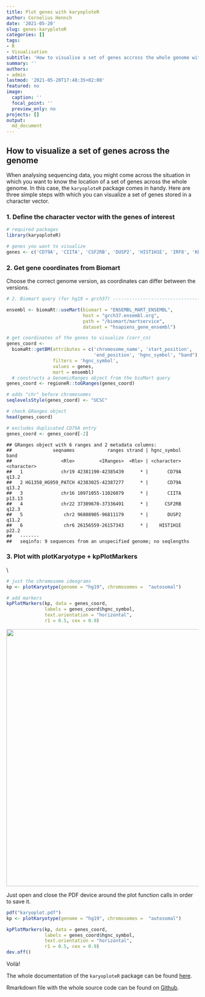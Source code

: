 ```yaml
---
title: Plot genes with karyoploteR
author: Cornelius Hennch
date: '2021-05-20'
slug: genes-karyploteR
categories: []
tags: 
- R
- Visualisation
subtitle: 'How to visualise a set of genes accross the whole genome with `karyoploteR`'
summary: ''
authors: 
- admin
lastmod: '2021-05-20T17:48:35+02:00'
featured: no
image:
  caption: ''
  focal_point: ''
  preview_only: no
projects: []
output:
  md_document
---
```




## How to visualize a set of genes across the genome

When analysing sequencing data, you might come across the situation in which you want to know the location of a set of genes across the whole genome. In this case, the `karyoploteR` package comes in handy. Here are three simple steps with which you can visualize a set of genes stored in a character vector.

### 1. Define the character vector with the genes of interest


```r
# required packages
library(karyoploteR)

# genes you want to visualize
genes <- c('CD79A', 'CIITA', 'CSF2RB', 'DUSP2', 'HIST1H1E', 'IRF8', 'KLHL6', 'NFKB2', 'NFKBIE', 'NFKBIZ', 'PIM1', 'SOCS1', 'TNFAIP3', 'XBP1', 'IGLL5', 'NFATC2')
```

### 2. Get gene coordinates from Biomart

Choose the correct genome version, as coordinates can differ between the versions.


```r
# 2. Biomart query (for hg19 = grch37) -----------------------------------------

ensembl <- biomaRt::useMart(biomart = "ENSEMBL_MART_ENSEMBL",
                            host = "grch37.ensembl.org",
                            path = "/biomart/martservice",
                            dataset = "hsapiens_gene_ensembl")

# get coordinates of the genes to visualize (corr_cn)
genes_coord <-
  biomaRt::getBM(attributes = c('chromosome_name', 'start_position',
                                'end_position', 'hgnc_symbol', "band"),
                 filters = 'hgnc_symbol',
                 values = genes,
                 mart = ensembl) 
  # constructs a GenomicRanges object from the bioMart query
genes_coord <- regioneR::toGRanges(genes_coord) 

# adds "chr" before chromosomes
seqlevelsStyle(genes_coord) <- "UCSC"

# check GRanges object
head(genes_coord)

# excludes duplicated CD79A entry
genes_coord <- genes_coord[-2]
```

```
## GRanges object with 6 ranges and 2 metadata columns:
##               seqnames            ranges strand | hgnc_symbol        band
##                  <Rle>         <IRanges>  <Rle> | <character> <character>
##   1              chr19 42381190-42385439      * |       CD79A       q13.2
##   2 HG1350_HG959_PATCH 42383025-42387277      * |       CD79A       q13.2
##   3              chr16 10971055-11026079      * |       CIITA      p13.13
##   4              chr22 37309670-37336491      * |      CSF2RB       q12.3
##   5               chr2 96808905-96811179      * |       DUSP2       q11.2
##   6               chr6 26156559-26157343      * |    HIST1H1E       p22.2
##   -------
##   seqinfo: 9 sequences from an unspecified genome; no seqlengths
```

### 3. Plot with plotKaryotype + kpPlotMarkers
\


```r
# just the chromosome ideograms
kp <- plotKaryotype(genome = "hg19", chromosomes =  "autosomal")

# add markers
kpPlotMarkers(kp, data = genes_coord,
              labels = genes_coord$hgnc_symbol,
              text.orientation = "horizontal",
              r1 = 0.5, cex = 0.9)
```

<img src="{{< blogdown/postref >}}index_files/figure-html/plotKaryotype-1.png" width="672" />

Just open and close the PDF device around the plot function calls in order to save it.


```r
pdf("karyoplot.pdf")
kp <- plotKaryotype(genome = "hg19", chromosomes =  "autosomal")

kpPlotMarkers(kp, data = genes_coord,
              labels = genes_coord$hgnc_symbol,
              text.orientation = "horizontal",
              r1 = 0.5, cex = 0.9)
dev.off()
```

Voilà!

The whole documentation of the `karyoploteR` package can be found [here](https://bernatgel.github.io/karyoploter_tutorial//Examples/PlotGenes/PlotGenes.html "karyoploteR package documenation").

Rmarkdown file with the whole source code can be found on [Github](https://github.com/corneliushennch/hennch.co/blob/b5924773670310c1fdbacd8c2a7357a32c686c14/content/post/2021-05-20-genes-karyploteR/index.Rmarkdown "Source Rmarkdown").
